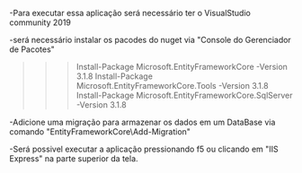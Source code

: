-Para executar essa aplicação será necessário ter o VisualStudio community 2019

-será necessário instalar os pacodes do nuget via "Console do Gerenciador de Pacotes"

>>>Install-Package Microsoft.EntityFrameworkCore -Version 3.1.8 Install-Package
>>>Microsoft.EntityFrameworkCore.Tools -Version 3.1.8 Install-Package
>>>Microsoft.EntityFrameworkCore.SqlServer -Version 3.1.8

-Adicione uma migração para armazenar os dados em um DataBase via comando "EntityFrameworkCore\Add-Migration"

-Será possivel executar a aplicação pressionando f5 ou clicando em "IIS Express" na parte superior da tela.
